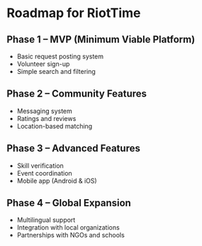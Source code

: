 # Roadmap for RiotTime

## Phase 1 – MVP (Minimum Viable Platform)
- Basic request posting system
- Volunteer sign-up
- Simple search and filtering

## Phase 2 – Community Features
- Messaging system
- Ratings and reviews
- Location-based matching

## Phase 3 – Advanced Features
- Skill verification
- Event coordination
- Mobile app (Android & iOS)

## Phase 4 – Global Expansion
- Multilingual support
- Integration with local organizations
- Partnerships with NGOs and schools
